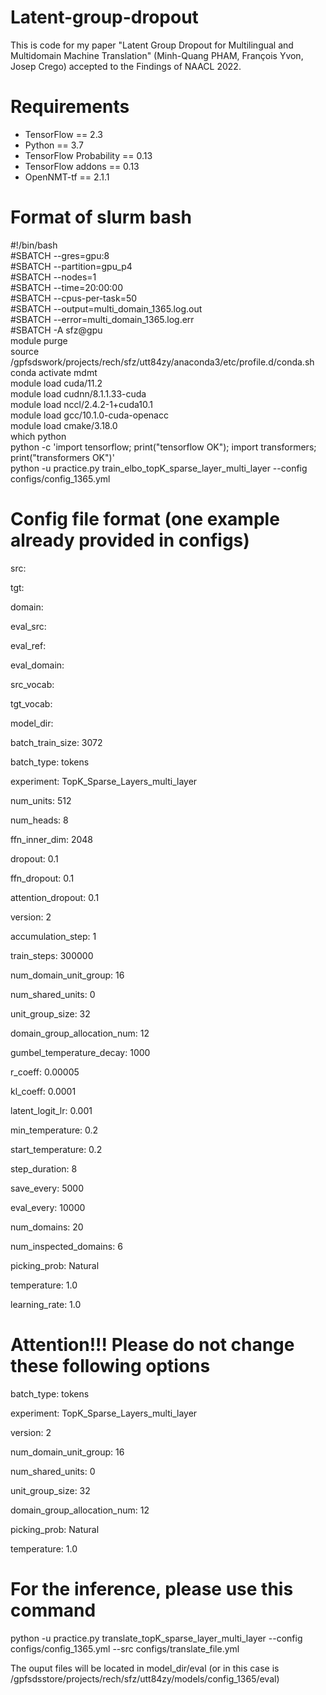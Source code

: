 # Latent-group-dropout

This is code for my paper "Latent Group Dropout for Multilingual and Multidomain Machine Translation" (Minh-Quang PHAM, François Yvon, Josep Crego) accepted to the Findings of NAACL 2022. 

# Requirements
* TensorFlow == 2.3
* Python == 3.7
* TensorFlow Probability == 0.13
* TensorFlow addons == 0.13
* OpenNMT-tf == 2.1.1

# Format of slurm bash
#!/bin/bash <br>
#SBATCH --gres=gpu:8 <br>
#SBATCH --partition=gpu_p4 <br>
#SBATCH --nodes=1 <br>
#SBATCH --time=20:00:00 <br>
#SBATCH --cpus-per-task=50 <br>
#SBATCH --output=multi_domain_1365.log.out <br>
#SBATCH --error=multi_domain_1365.log.err <br>
#SBATCH -A sfz@gpu <br>
module purge <br>
source /gpfsdswork/projects/rech/sfz/utt84zy/anaconda3/etc/profile.d/conda.sh <br>
conda activate mdmt <br>
module load cuda/11.2 <br>
module load cudnn/8.1.1.33-cuda <br>
module load nccl/2.4.2-1+cuda10.1 <br>
module load gcc/10.1.0-cuda-openacc <br>
module load cmake/3.18.0 <br>
which python <br>
python -c 'import tensorflow; print("tensorflow OK"); import transformers; print("transformers OK")' <br>
python -u practice.py train_elbo_topK_sparse_layer_multi_layer --config configs/config_1365.yml <br>

# Config file format (one example already provided in configs)

src: 

tgt: 

domain:

eval_src:

eval_ref:

eval_domain:

src_vocab: 

tgt_vocab: 

model_dir: 

batch_train_size: 3072

batch_type: tokens

experiment: TopK_Sparse_Layers_multi_layer

num_units: 512

num_heads: 8

ffn_inner_dim: 2048

dropout: 0.1

ffn_dropout: 0.1

attention_dropout: 0.1

version: 2

accumulation_step: 1

train_steps: 300000

num_domain_unit_group: 16

num_shared_units: 0

unit_group_size: 32

domain_group_allocation_num: 12

gumbel_temperature_decay: 1000

r_coeff: 0.00005

kl_coeff: 0.0001

latent_logit_lr: 0.001

min_temperature: 0.2

start_temperature: 0.2

step_duration: 8

save_every: 5000

eval_every: 10000

num_domains: 20

num_inspected_domains: 6

picking_prob: Natural

temperature: 1.0

learning_rate: 1.0

# Attention!!! Please do not change these following options

batch_type: tokens

experiment: TopK_Sparse_Layers_multi_layer

version: 2

num_domain_unit_group: 16

num_shared_units: 0

unit_group_size: 32

domain_group_allocation_num: 12

picking_prob: Natural

temperature: 1.0

# For the inference, please use this command

python -u practice.py translate_topK_sparse_layer_multi_layer --config configs/config_1365.yml --src configs/translate_file.yml

The ouput files will be located in model_dir/eval (or in this case is /gpfsdsstore/projects/rech/sfz/utt84zy/models/config_1365/eval)
